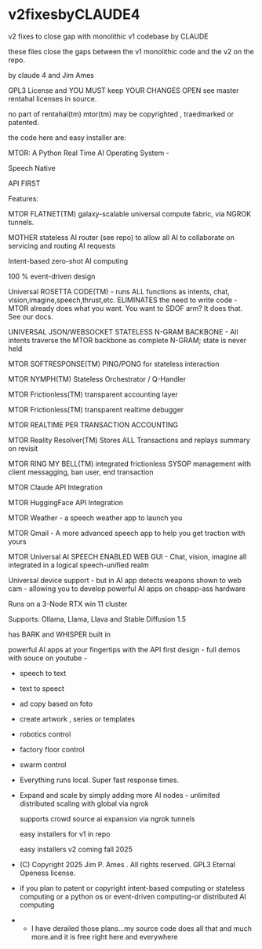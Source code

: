# v2fixesbyCLAUDE4
v2 fixes to close gap with monolithic v1 codebase by CLAUDE

these files close the gaps between the v1
monolithic code and the v2 on the repo.

by claude 4 and Jim Ames

GPL3 License
and
YOU MUST keep YOUR CHANGES OPEN
see master rentahal licenses in source.

no part of rentahal(tm) mtor(tm) may be copyrighted , traedmarked or patented.

the code here and easy installer are:

MTOR: A Python  Real Time AI Operating System - 

Speech Native

API FIRST

Features:

MTOR FLATNET(TM) galaxy-scalable universal compute fabric, via NGROK tunnels.

MOTHER stateless AI router (see repo)  to allow all AI to collaborate on servicing and routing AI requests

Intent-based zero-shot AI computing

100 % event-driven design

Universal ROSETTA CODE(TM) - runs ALL functions as intents, chat, vision,imagine,speech,thrust,etc.
ELIMINATES the  need to write code - MTOR already does what you want. You want to SDOF arm? It does that. See our docs.

UNIVERSAL JSON/WEBSOCKET STATELESS N-GRAM BACKBONE - All intents traverse the MTOR backbone as complete N-GRAM; state is never held

MTOR SOFTRESPONSE(TM) PING/PONG for stateless interaction

MTOR NYMPH(TM)  Stateless Orchestrator / Q-Handler 

MTOR Frictionless(TM) transparent accounting layer

MTOR Frictionless(TM) transparent realtime debugger

MTOR REALTIME PER TRANSACTION ACCOUNTING

MTOR Reality Resolver(TM) Stores ALL Transactions and replays summary on revisit

MTOR RING MY BELL(TM) integrated frictionless SYSOP management with client messagging, ban user, end transaction 

MTOR Claude API Integration

MTOR HuggingFace API Integration

MTOR Weather - a speech weather app to launch you

MTOR Gmail - A more advanced speech app to help you get traction with yours

MTOR Universal AI SPEECH ENABLED WEB GUI - Chat, vision, imagine all integrated in a logical speech-unified realm

Universal device support - but in AI app detects weapons shown to  web cam - allowing you to develop powerful AI apps on cheapp-ass hardware

Runs on a 3-Node RTX win 11 cluster 

Supports: Ollama, Llama, Llava and Stable Diffusion 1.5

has BARK and WHISPER built in

powerful  AI apps at your fingertips with the API first design - full demos with souce on youtube - 
- speech to text
- text to speect
- ad copy based on foto
- create artwork , series or templates
- robotics control
- factory floor control
- swarm control

- Everything runs local. Super fast response times.
- Expand and scale by simply adding more AI nodes - unlimited distributed scaling with global via ngrok

  supports crowd source ai expansion via ngrok tunnels

  easy installers for v1 in repo

  easy installers v2 coming fall 2025

  

- (C) Copyright 2025 Jim P. Ames . All rights reserved. GPL3 Eternal Openess license.

- if you plan to patent or copyright intent-based computing or stateless computing or a python os or event-driven computing-or distributed AI computing 
- - I have derailed those plans...my source code does all that and much more.and it is free right here and everywhere 

